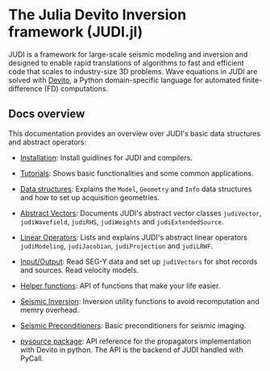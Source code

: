 # The Julia Devito Inversion framework (JUDI.jl)

JUDI is a framework for large-scale seismic modeling and inversion and designed to enable rapid translations of algorithms to fast and efficient code that scales to industry-size 3D problems. Wave equations in JUDI are solved with [Devito](https://www.devitoproject.org/), a Python domain-specific language for automated finite-difference (FD) computations. 

## Docs overview

This documentation provides an overview over JUDI's basic data structures and abstract operators:

 * [Installation](@ref): Install guidlines for JUDI and compilers.

 * [Tutorials](@ref): Shows basic functionalities and some common applications.

 * [Data structures](@ref): Explains the `Model`, `Geometry` and `Info` data structures and how to set up acquisition geometries.

 * [Abstract Vectors](@ref): Documents JUDI's abstract vector classes `judiVector`, `judiWavefield`, `judiRHS`, `judiWeights` and `judiExtendedSource`.

 * [Linear Operators](@ref): Lists and explains JUDI's abstract linear operators `judiModeling`, `judiJacobian`, `judiProjection` and `judiLRWF`.

 * [Input/Output](@ref): Read SEG-Y data and set up `judiVectors` for shot records and sources. Read velocity models.

 * [Helper functions](@ref): API of functions that make your life easier.

 * [Seismic Inversion](@ref): Inversion utility functions to avoid recomputation and memry overhead.

 * [Seismic Preconditioners](@ref): Basic preconditioners for seismic imaging.

 * [pysource package](@ref): API reference for the propagators implementation with Devito in python. The API is the backend of JUDI handled with PyCall.